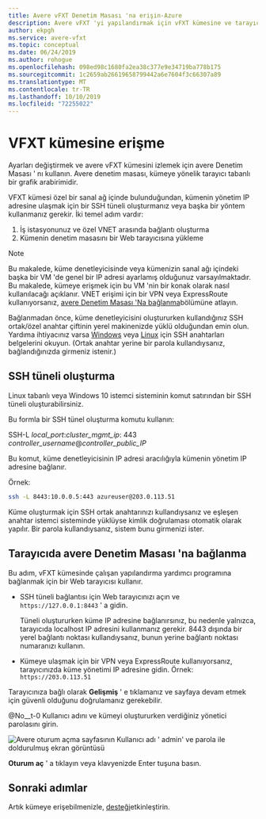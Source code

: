 ```yaml
---
title: Avere vFXT Denetim Masası 'na erişin-Azure
description: Avere vFXT 'yi yapılandırmak için vFXT kümesine ve tarayıcı tabanlı avere denetim masasına bağlanma
author: ekpgh
ms.service: avere-vfxt
ms.topic: conceptual
ms.date: 06/24/2019
ms.author: rohogue
ms.openlocfilehash: 098ed98c1680fa2ea38c377e9e34719ba778b175
ms.sourcegitcommit: 1c2659ab26619658799442a6e7604f3c66307a89
ms.translationtype: MT
ms.contentlocale: tr-TR
ms.lasthandoff: 10/10/2019
ms.locfileid: "72255022"
---
```

# <a name="access-the-vfxt-cluster"></a>VFXT kümesine erişme

Ayarları değiştirmek ve avere vFXT kümesini izlemek için avere Denetim Masası ' nı kullanın. Avere denetim masası, kümeye yönelik tarayıcı tabanlı bir grafik arabirimidir.

VFXT kümesi özel bir sanal ağ içinde bulunduğundan, kümenin yönetim IP adresine ulaşmak için bir SSH tüneli oluşturmanız veya başka bir yöntem kullanmanız gerekir. İki temel adım vardır: 

1. İş istasyonunuz ve özel VNET arasında bağlantı oluşturma 
1. Kümenin denetim masasını bir Web tarayıcısına yükleme 

> [!NOTE] 
> Bu makalede, küme denetleyicisinde veya kümenizin sanal ağı içindeki başka bir VM 'de genel bir IP adresi ayarlamış olduğunuz varsayılmaktadır. Bu makalede, kümeye erişmek için bu VM 'nin bir konak olarak nasıl kullanılacağı açıklanır. VNET erişimi için bir VPN veya ExpressRoute kullanıyorsanız, [avere Denetim Masası 'Na bağlanma](#connect-to-the-avere-control-panel-in-a-browser)bölümüne atlayın.

Bağlanmadan önce, küme denetleyicisini oluştururken kullandığınız SSH ortak/özel anahtar çiftinin yerel makinenizde yüklü olduğundan emin olun. Yardıma ihtiyacınız varsa [Windows](https://docs.microsoft.com/azure/virtual-machines/linux/ssh-from-windows) veya [Linux](https://docs.microsoft.com/azure/virtual-machines/linux/mac-create-ssh-keys) için SSH anahtarları belgelerini okuyun. (Ortak anahtar yerine bir parola kullandıysanız, bağlandığınızda girmeniz istenir.) 

## <a name="create-an-ssh-tunnel"></a>SSH tüneli oluşturma 

Linux tabanlı veya Windows 10 istemci sisteminin komut satırından bir SSH tüneli oluşturabilirsiniz. 

Bu formla bir SSH tünel oluşturma komutu kullanın: 

SSH-L *local_port*:*cluster_mgmt_ip*: 443 *controller_username*\@*controller_public_IP*

Bu komut, küme denetleyicisinin IP adresi aracılığıyla kümenin yönetim IP adresine bağlanır.

Örnek:

```sh
ssh -L 8443:10.0.0.5:443 azureuser@203.0.113.51
```

Küme oluşturmak için SSH ortak anahtarınızı kullandıysanız ve eşleşen anahtar istemci sisteminde yüklüyse kimlik doğrulaması otomatik olarak yapılır. Bir parola kullandıysanız, sistem bunu girmenizi ister.

## <a name="connect-to-the-avere-control-panel-in-a-browser"></a>Tarayıcıda avere Denetim Masası 'na bağlanma

Bu adım, vFXT kümesinde çalışan yapılandırma yardımcı programına bağlanmak için bir Web tarayıcısı kullanır.

* SSH tüneli bağlantısı için Web tarayıcınızı açın ve `https://127.0.0.1:8443` ' a gidin. 

  Tüneli oluştururken küme IP adresine bağlanırsınız, bu nedenle yalnızca, tarayıcıda localhost IP adresini kullanmanız gerekir. 8443 dışında bir yerel bağlantı noktası kullandıysanız, bunun yerine bağlantı noktası numaranızı kullanın.

* Kümeye ulaşmak için bir VPN veya ExpressRoute kullanıyorsanız, tarayıcınızda küme yönetimi IP adresine gidin. Örnek: ``https://203.0.113.51``

Tarayıcınıza bağlı olarak **Gelişmiş** ' e tıklamanız ve sayfaya devam etmek için güvenli olduğunu doğrulamanız gerekebilir.

@No__t-0 Kullanıcı adını ve kümeyi oluştururken verdiğiniz yönetici parolasını girin.

![Avere oturum açma sayfasının Kullanıcı adı ' admin' ve parola ile doldurulmuş ekran görüntüsü](media/avere-vfxt-gui-login.png)

**Oturum aç** ' a tıklayın veya klavyenizde Enter tuşuna basın.

## <a name="next-steps"></a>Sonraki adımlar

Artık kümeye erişebilmenizle, [desteği](avere-vfxt-enable-support.md)etkinleştirin.
